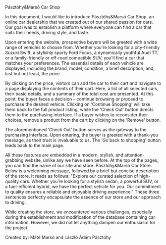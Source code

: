 Pásztóhy&Marsó Car Shop

In this document, I would like to introduce Pásztóhy&Marsó Car Shop, an online car dealership that we created out of our shared passion for cars. Our goal was to establish a platform where everyone can find a car that suits their needs, driving style, and taste.

Upon entering the website, prospective buyers will be greeted with a wide range of vehicles to choose from. Whether you're looking for a city-friendly Suzuki Swift, a stylishly sporty Ford Focus, a dynamically youthful Audi TT, or a family-friendly or off-road compatible SUV, you'll find a car that matches your preferences. The essential details of each vehicle are displayed, including the brand, model, condition, a brief description, and, last but not least, the price.

By clicking on the price, visitors can add the car to their cart and navigate to a page displaying the contents of their cart. Here, a list of all selected cars, their basic details, and a summary of the total cost are presented. At this point, the buyer faces a decision – continue browsing or proceed to purchase the desired vehicle. Clicking on 'Continue Shopping' will take them back to the full product listing, while the 'Check Out' button directs them to the purchasing interface. If a buyer wishes to reconsider their choices, remove a product from the cart by clicking on the 'Remove' button.

The aforementioned 'Check Out' button serves as the gateway to the purchasing interface. Upon entering, the buyer is greeted with a thank-you message, as their trust is invaluable to us. The 'Go back to shopping' button leads back to the main page.

All these features are embedded in a modern, stylish, and attention-grabbing website, unlike any we have seen before. At the top of the pages, you can find the name of our site and store: Pásztóhy&Marsó Car Store. Below is a welcoming message, followed by a brief but concise description of the store. It reads as follows:
"Explore our curated selection of high-quality cars. Whether you’re looking for a stylish sedan, a powerful SUV, or a fuel-efficient hybrid, we have the perfect vehicle for you. Our commitment to quality ensures a reliable and enjoyable driving experience."
These three sentences perfectly encapsulate the essence of our store and our approach to driving.

While creating the store, we encountered various challenges, especially during the establishment and modification of the database containing car information. However, we did not let anything dampen our enthusiasm for the project.

Created by: Máté Marsó and László Ádám Pásztóhy





